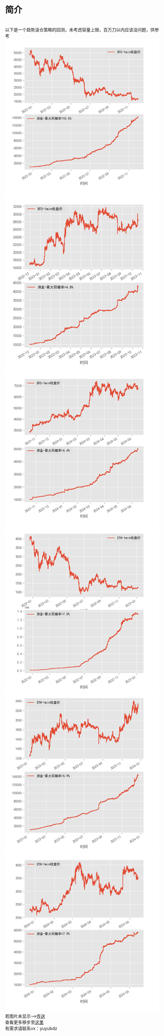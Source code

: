 # 简介
<br>以下是一个趋势滚仓策略的回测，未考虑容量上限，百万刀以内应该没问题，供参考
<br>![BTC-1](./btc-1.png)
![BTC-2](./btc-2.png)
![BTC-3](./btc-3.png)
![ETH-1](./eth-1.png)
![ETH-2](./eth-2.png)
![ETH-3](./eth-3.png)
<br>若图片未显示-->[传送](https://gitee.com/lbfnb/newer_examples/tree/master/%E4%BA%A4%E6%98%93/%E8%B6%8B%E5%8A%BF%E8%B7%9F%E8%B8%AA%E6%BB%9A%E4%BB%93%E5%9B%9E%E6%B5%8B)
<br>查看更多移步至[这里](https://gitee.com/lbfnb/newer_examples/tree/master/交易)
<br>有需求请联系vx：yuyubdz
